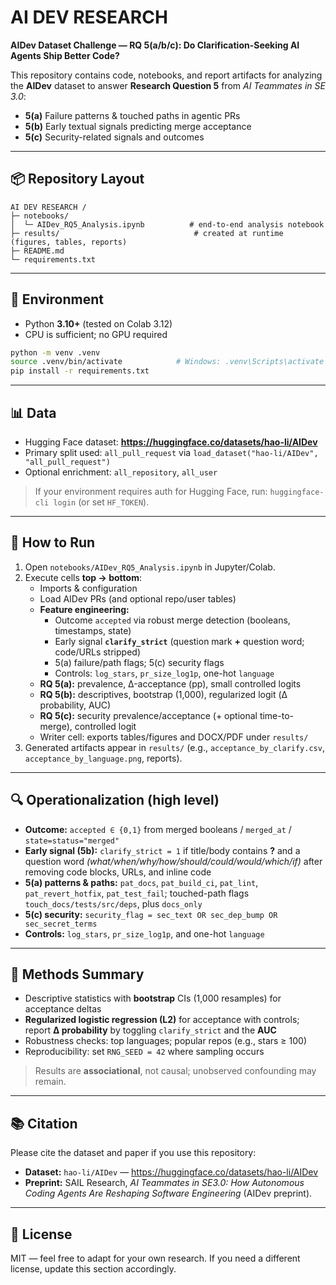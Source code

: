 # AI DEV RESEARCH 
**AIDev Dataset Challenge — RQ 5(a/b/c): Do Clarification-Seeking AI Agents Ship Better Code?**

This repository contains code, notebooks, and report artifacts for analyzing the **AIDev** dataset to answer **Research Question 5** from *AI Teammates in SE 3.0*:

- **5(a)** Failure patterns & touched paths in agentic PRs  
- **5(b)** Early textual signals predicting merge acceptance  
- **5(c)** Security-related signals and outcomes

---

## 📦 Repository Layout

```
AI DEV RESEARCH /
├─ notebooks/
│  └─ AIDev_RQ5_Analysis.ipynb          # end-to-end analysis notebook
├─ results/                              # created at runtime (figures, tables, reports)
├─ README.md
└─ requirements.txt
```

---

## 🧰 Environment

- Python **3.10+** (tested on Colab 3.12)  
- CPU is sufficient; no GPU required

```bash
python -m venv .venv
source .venv/bin/activate            # Windows: .venv\Scripts\activate
pip install -r requirements.txt
```

---

## 📊 Data

- Hugging Face dataset: **https://huggingface.co/datasets/hao-li/AIDev**  
- Primary split used: `all_pull_request` via `load_dataset("hao-li/AIDev", "all_pull_request")`  
- Optional enrichment: `all_repository`, `all_user`

> If your environment requires auth for Hugging Face, run: `huggingface-cli login` (or set `HF_TOKEN`).

---

## 🚀 How to Run

1. Open `notebooks/AIDev_RQ5_Analysis.ipynb` in Jupyter/Colab.  
2. Execute cells **top → bottom**:
   - Imports & configuration  
   - Load AIDev PRs (and optional repo/user tables)  
   - **Feature engineering:**  
     - Outcome `accepted` via robust merge detection (booleans, timestamps, state)  
     - Early signal **`clarify_strict`** (question mark **+** question word; code/URLs stripped)  
     - 5(a) failure/path flags; 5(c) security flags  
     - Controls: `log_stars`, `pr_size_log1p`, one-hot `language`
   - **RQ 5(a):** prevalence, Δ-acceptance (pp), small controlled logits  
   - **RQ 5(b):** descriptives, bootstrap (1,000), regularized logit (Δ probability, AUC)  
   - **RQ 5(c):** security prevalence/acceptance (+ optional time-to-merge), controlled logit  
   - Writer cell: exports tables/figures and DOCX/PDF under `results/`
3. Generated artifacts appear in `results/` (e.g., `acceptance_by_clarify.csv`, `acceptance_by_language.png`, reports).

---

## 🔍 Operationalization (high level)

- **Outcome:** `accepted ∈ {0,1}` from merged booleans / `merged_at` / `state=status="merged"`  
- **Early signal (5b):** `clarify_strict = 1` if title/body contains **?** and a question word *(what/when/why/how/should/could/would/which/if)* after removing code blocks, URLs, and inline code  
- **5(a) patterns & paths:** `pat_docs`, `pat_build_ci`, `pat_lint`, `pat_revert_hotfix`, `pat_test_fail`; touched-path flags `touch_docs/tests/src/deps`, plus `docs_only`  
- **5(c) security:** `security_flag = sec_text OR sec_dep_bump OR sec_secret_terms`  
- **Controls:** `log_stars`, `pr_size_log1p`, and one-hot `language`

---

## 🧪 Methods Summary

- Descriptive statistics with **bootstrap** CIs (1,000 resamples) for acceptance deltas  
- **Regularized logistic regression (L2)** for acceptance with controls; report **Δ probability** by toggling `clarify_strict` and the **AUC**  
- Robustness checks: top languages; popular repos (e.g., stars ≥ 100)  
- Reproducibility: set `RNG_SEED = 42` where sampling occurs

> Results are **associational**, not causal; unobserved confounding may remain.

---

## 📚 Citation

Please cite the dataset and paper if you use this repository:

- **Dataset:** `hao-li/AIDev` — https://huggingface.co/datasets/hao-li/AIDev  
- **Preprint:** SAIL Research, *AI Teammates in SE3.0: How Autonomous Coding Agents Are Reshaping Software Engineering* (AIDev preprint).

---

## 📝 License

MIT — feel free to adapt for your own research. If you need a different license, update this section accordingly.
